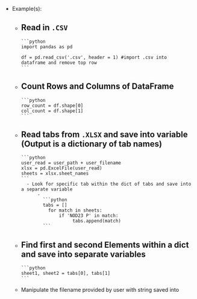 - Example(s):
	- Read in `.CSV`
		-
		  ```python
		  import pandas as pd
		  
		  df = pd.read_csv('.csv', header = 1) #import .csv into dataframe and remove top row
		  ```
	- Count Rows and Columns of DataFrame
		-
		  ```python
		  row_count = df.shape[0]
		  col_count = df.shape[1]
		  ```
	- Read tabs from `.XLSX` and save into variable (Output is a dictionary of tab names)
		-
		  ```python
		  user_read = user_path + user_filename
		  xlsx = pd.ExcelFile(user_read)
		  sheets = xlsx.sheet_names
		  ```
			- Look for specific tab within the dict of tabs and save into a separate variable
				-
				  ```python
				  tabs = []
				    for match in sheets:
				        if 'NOD23 P' in match:
				             tabs.append(match)
				  ```
	- Find first and second Elements within a dict and save into separate variables
		-
		  ```python
		  sheet1, sheet2 = tabs[0], tabs[1]
		  ```
	- Manipulate the filename provided by user with string saved into